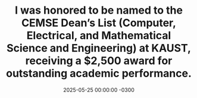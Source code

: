 ---
title: >-
    I was honored to be named to the CEMSE Dean’s List (Computer, Electrical, and Mathematical Science and Engineering) at KAUST, receiving a $2,500 award for outstanding academic performance.
date: 2025-05-25 00:00:00 -0300
---